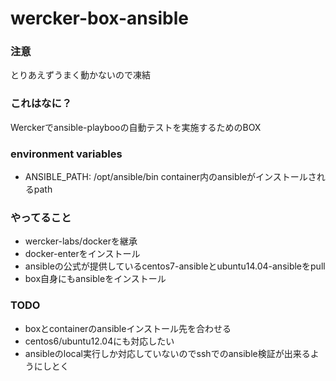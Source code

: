 # wercker-box-ansible

### 注意
とりあえずうまく動かないので凍結

### これはなに？
Werckerでansible-playbooの自動テストを実施するためのBOX

### environment variables
* ANSIBLE_PATH: /opt/ansible/bin
    container内のansibleがインストールされるpath

### やってること
* wercker-labs/dockerを継承
* docker-enterをインストール
* ansibleの公式が提供しているcentos7-ansibleとubuntu14.04-ansibleをpull
* box自身にもansibleをインストール

### TODO
* boxとcontainerのansibleインストール先を合わせる
* centos6/ubuntu12.04にも対応したい
* ansibleのlocal実行しか対応していないのでsshでのansible検証が出来るようにしとく

